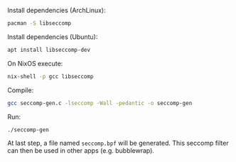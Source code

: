 Install dependencies (ArchLinux):
```sh
pacman -S libseccomp
```

Install dependencies (Ubuntu):
```sh
apt install libseccomp-dev
```

On NixOS execute:
```sh
nix-shell -p gcc libseccomp
```

Compile:
```sh
gcc seccomp-gen.c -lseccomp -Wall -pedantic -o seccomp-gen
```

Run:
```sh
./seccomp-gen
```

At last step, a file named `seccomp.bpf` will be generated.
This seccomp filter can then be used in other apps (e.g. bubblewrap).
